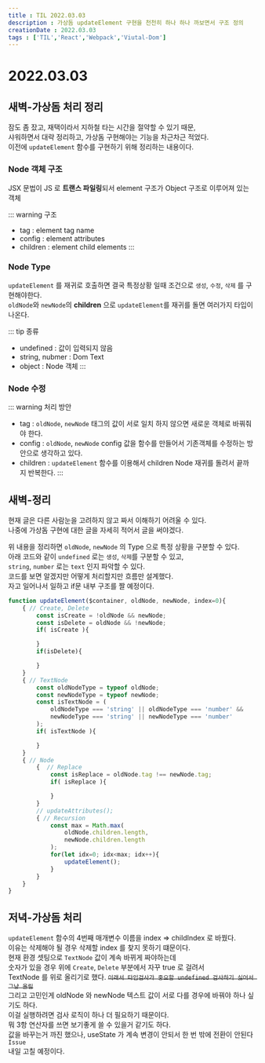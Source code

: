 ```yaml
---
title : TIL 2022.03.03
description : 가상돔 updateElement 구현을 천천히 하나 하나 까보면서 구조 정의
creationDate : 2022.03.03
tags : ['TIL','React','Webpack','Viutal-Dom']
---
```


# 2022.03.03


## 새벽-가상돔 처리 정리 
잠도 좀 잤고, 재택이라서 지하철 타는 시간을 절약할 수 있기 때문,    
샤워하면서 대략 정리하고, 가상돔 구현해야는 기능을 차근차근 적었다.  
이전에 `updateElement` 함수를 구현하기 위해 정리하는 내용이다.

### Node 객체 구조
JSX 문법이 JS 로 **트랜스 파일링**되서 element 구조가 Object 구조로 이루어져 있는 객체

::: warning 구조
- tag : element tag name
- config : element attributes
- children : element child elements
:::

### Node Type
`updateElement` 를 재귀로 호출하면 결국 특정상황 일때 조건으로 `생성`, `수정`, `삭제` 를 구현해야한다.     
`oldNode`와 `newNode`의 **children** 으로 `updateElement`를 재귀를 돌면 여러가지 타입이 나온다.

::: tip 종류
- undefined : 값이 입력되지 않음
- string, nubmer : Dom Text 
- object : Node 객체
:::

### Node 수정 
::: warning 처리 방안
- tag : `oldNode`, `newNode` 태그의 값이 서로 일치 하지 않으면 새로운 객체로 바꿔줘야 한다.
- config : `oldNode`, `newNode` config 값을 함수를 만들어서 기존객체를 수정하는 방안으로 생각하고 있다. 
- children : `updateElement` 함수를 이용해서 children Node 재귀를 돌려서 끝까지 반복한다.
:::



## 새벽-정리
현재 글은 다른 사람눈을 고려하지 않고 짜서 이해하기 어려울 수 있다.       
나중에 가상돔 구현에 대한 글을 자세히 적어서 글을 써야겠다.

위 내용을 정리하면 `oldNode`, `newNode` 의 Type 으로 특정 상황을 구분할 수 있다.    
아래 코드와 같이 `undefined` 로는 `생성`, `삭제`를 구분할 수 있고,      
`string`, `number` 로는 `text` 인지 파악할 수 있다.    
코드를 보면 알겠지만 어떻게 처리할지만 흐름만 설계했다.     
자고 일어나서 일하고 if문 내부 구조를 짤 예정이다.

```js {2,12,23,24,30,31}
function updateElement($container, oldNode, newNode, index=0){
	{ // Create, Delete
		const isCreate = !oldNode && newNode;
		const isDelete = oldNode && !newNode;
		if( isCreate ){

		}
		if(isDelete){

		}
	}
	{ // TextNode
		const oldNodeType = typeof oldNode;
		const newNodeType = typeof newNode;
		const isTextNode = (
			oldNodeType === 'string' || oldNodeType === 'number' &&
			newNodeType === 'string' || newNodeType === 'number' 
		);
		if( isTextNode ){

		}
	}
	{ // Node
		{  // Replace
			const isReplace = oldNode.tag !== newNode.tag;
			if( isReplace ){

			}
		}
		// updateAttributes();
		{ // Recursion
			const max = Math.max(
				oldNode.children.length,
				newNode.children.length
			);
			for(let idx=0; idx<max; idx++){
				updateElement();
			}
		}
	}
}
```



## 저녁-가상돔 처리
`updateElement` 함수의 4번째 매개변수 이름을 index => childIndex 로 바꿨다.        
이유는 삭제해야 될 경우 삭제할 index 를 찾지 못하기 떄문이다.    
현재 환경 셋팅으로 `TextNode` 값이 계속 바뀌게 짜야하는데  
숫자가 있을 경우 위에 `Create`, `Delete` 부분에서 자꾸 true 로 걸려서      
TextNode 를 위로 올리기로 했다. ~~`이래서 타입검사가 중요함 undefined 검사하기 싫어서 그냥 올림`~~      
그리고 고민인게 oldNode 와 newNode 텍스트 값이 서로 다를 경우에 바꿔야 하나 싶기도 하다.     
이걸 실행하려면 검사 로직이 하나 더 필요하기 때문이다.  
뭐 3항 연산자를 쓰면 보기좋게 쓸 수 있을거 같기도 하다.    
값을 바꾸는거 까진 했으나, useState 가 계속 변경이 안되서 한 번 밖에 전환이 안된다 `Issue`     
내일 고칠 예정이다.



